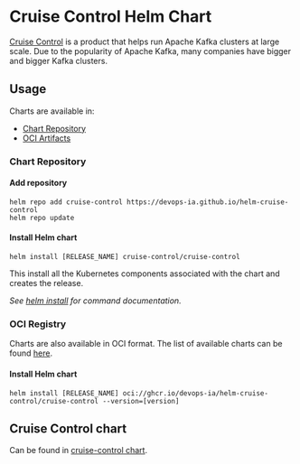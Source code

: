 # Cruise Control Helm Chart

[Cruise Control](https://github.com/linkedin/cruise-control) is a product that helps run Apache Kafka clusters at large scale. Due to the popularity of Apache Kafka, many companies have bigger and bigger Kafka clusters.

## Usage

Charts are available in:

* [Chart Repository](https://helm.sh/docs/topics/chart_repository/)
* [OCI Artifacts](https://helm.sh/docs/topics/registries/)

### Chart Repository

#### Add repository

```console
helm repo add cruise-control https://devops-ia.github.io/helm-cruise-control
helm repo update
```

#### Install Helm chart

```console
helm install [RELEASE_NAME] cruise-control/cruise-control
```

This install all the Kubernetes components associated with the chart and creates the release.

_See [helm install](https://helm.sh/docs/helm/helm_install/) for command documentation._

### OCI Registry

Charts are also available in OCI format. The list of available charts can be found [here](https://github.com/devops-ia/helm-cruise-control/pkgs/container/helm-cruise-control%2Fcruise-control).

#### Install Helm chart

```console
helm install [RELEASE_NAME] oci://ghcr.io/devops-ia/helm-cruise-control/cruise-control --version=[version]
```

## Cruise Control chart

Can be found in [cruise-control chart](charts/cruise-control).
